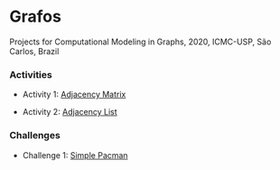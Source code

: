 # Grafos
Projects for Computational Modeling in Graphs, 2020, ICMC-USP, São Carlos, Brazil

### Activities

- Activity 1: [Adjacency Matrix](https://github.com/yasmin-araujo/Grafos/tree/master/Atividade1)

- Activity 2: [Adjacency List](https://github.com/yasmin-araujo/Grafos/tree/master/Atividade2)

### Challenges

- Challenge 1: [Simple Pacman](https://github.com/yasmin-araujo/Grafos/tree/master/Desafio)
